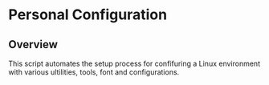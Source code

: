 # Personal Configuration

## Overview

This script automates the setup process for confifuring a Linux environment with various ultilities, tools, font and configurations.

